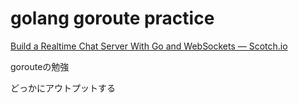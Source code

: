 # golang goroute practice
[Build a Realtime Chat Server With Go and WebSockets ― Scotch.io](https://scotch.io/bar-talk/build-a-realtime-chat-server-with-go-and-websockets)

gorouteの勉強  

どっかにアウトプットする

